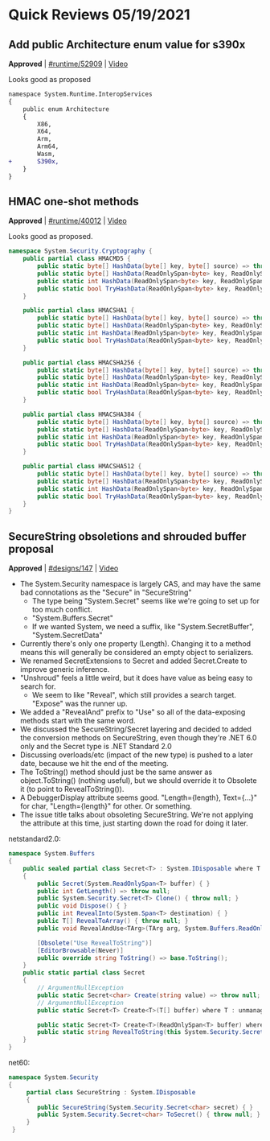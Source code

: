 # Quick Reviews 05/19/2021

##  Add public Architecture enum value for s390x

**Approved** | [#runtime/52909](https://github.com/dotnet/runtime/issues/52909#issuecomment-844306365) | [Video](https://www.youtube.com/watch?v=IHRPmHuDQvU&t=0h0m0s)

Looks good as proposed

```diff
namespace System.Runtime.InteropServices
{
    public enum Architecture
    {
        X86,
        X64,
        Arm,
        Arm64,
        Wasm,
+       S390x,
    }
}
```
## HMAC one-shot methods

**Approved** | [#runtime/40012](https://github.com/dotnet/runtime/issues/40012#issuecomment-844312500) | [Video](https://www.youtube.com/watch?v=IHRPmHuDQvU&t=0h12m38s)

Looks good as proposed.

```C#
namespace System.Security.Cryptography {
    public partial class HMACMD5 {
        public static byte[] HashData(byte[] key, byte[] source) => throw null;
        public static byte[] HashData(ReadOnlySpan<byte> key, ReadOnlySpan<byte> source) => throw null;
        public static int HashData(ReadOnlySpan<byte> key, ReadOnlySpan<byte> source, Span<byte> destination) => throw null;
        public static bool TryHashData(ReadOnlySpan<byte> key, ReadOnlySpan<byte> source, Span<byte> destination, out int bytesWritten) => throw null;
    }

    public partial class HMACSHA1 {
        public static byte[] HashData(byte[] key, byte[] source) => throw null;
        public static byte[] HashData(ReadOnlySpan<byte> key, ReadOnlySpan<byte> source) => throw null;
        public static int HashData(ReadOnlySpan<byte> key, ReadOnlySpan<byte> source, Span<byte> destination) => throw null;
        public static bool TryHashData(ReadOnlySpan<byte> key, ReadOnlySpan<byte> source, Span<byte> destination, out int bytesWritten) => throw null;
    }

    public partial class HMACSHA256 {
        public static byte[] HashData(byte[] key, byte[] source) => throw null;
        public static byte[] HashData(ReadOnlySpan<byte> key, ReadOnlySpan<byte> source) => throw null;
        public static int HashData(ReadOnlySpan<byte> key, ReadOnlySpan<byte> source, Span<byte> destination) => throw null;
        public static bool TryHashData(ReadOnlySpan<byte> key, ReadOnlySpan<byte> source, Span<byte> destination, out int bytesWritten) => throw null;
    }

    public partial class HMACSHA384 {
        public static byte[] HashData(byte[] key, byte[] source) => throw null;
        public static byte[] HashData(ReadOnlySpan<byte> key, ReadOnlySpan<byte> source) => throw null;
        public static int HashData(ReadOnlySpan<byte> key, ReadOnlySpan<byte> source, Span<byte> destination) => throw null;
        public static bool TryHashData(ReadOnlySpan<byte> key, ReadOnlySpan<byte> source, Span<byte> destination, out int bytesWritten) => throw null;
    }

    public partial class HMACSHA512 {
        public static byte[] HashData(byte[] key, byte[] source) => throw null;
        public static byte[] HashData(ReadOnlySpan<byte> key, ReadOnlySpan<byte> source) => throw null;
        public static int HashData(ReadOnlySpan<byte> key, ReadOnlySpan<byte> source, Span<byte> destination) => throw null;
        public static bool TryHashData(ReadOnlySpan<byte> key, ReadOnlySpan<byte> source, Span<byte> destination, out int bytesWritten) => throw null;
    }
}
```
## SecureString obsoletions and shrouded buffer proposal

**Approved** | [#designs/147](https://github.com/dotnet/designs/pull/147#issuecomment-844392771) | [Video](https://www.youtube.com/watch?v=IHRPmHuDQvU&t=0h20m37s)

* The System.Security namespace is largely CAS, and may have the same bad connotations as the "Secure" in "SecureString"
  * The type being "System.Secret" seems like we're going to set up for too much conflict.
  * "System.Buffers.Secret"
  * If we wanted System, we need a suffix, like "System.SecretBuffer", "System.SecretData"
* Currently there's only one property (Length).  Changing it to a method means this will generally be considered an empty object to serializers.
* We renamed SecretExtensions to Secret and added Secret.Create<T> to improve generic inference.
* "Unshroud" feels a little weird, but it does have value as being easy to search for.
  * We seem to like "Reveal", which still provides a search target.  "Expose" was the runner up.
* We added a "RevealAnd" prefix to "Use" so all of the data-exposing methods start with the same word.
* We discussed the SecureString/Secret layering and decided to added the conversion methods on SecureString, even though they're .NET 6.0 only and the Secret type is .NET Standard 2.0
* Discussing overloads/etc (impact of the new type) is pushed to a later date, because we hit the end of the meeting.
* The ToString() method should just be the same answer as object.ToString() (nothing useful), but we should override it to Obsolete it (to point to RevealToString()).
* A DebuggerDisplay attribute seems good.  "Length={length}, Text={...}" for char, "Length={length}" for other.  Or something.
* The issue title talks about obsoleting SecureString.  We're not applying the attribute at this time, just starting down the road for doing it later.

netstandard2.0:
```C#
namespace System.Buffers
{
    public sealed partial class Secret<T> : System.IDisposable where T : unmanaged
    {
        public Secret(System.ReadOnlySpan<T> buffer) { }
        public int GetLength() => throw null;
        public System.Security.Secret<T> Clone() { throw null; }
        public void Dispose() { }
        public int RevealInto(System.Span<T> destination) { }
        public T[] RevealToArray() { throw null; }
        public void RevealAndUse<TArg>(TArg arg, System.Buffers.ReadOnlySpanAction<T, TArg> spanAction) { }

        [Obsolete("Use RevealToString")]
        [EditorBrowsable(Never)]
        public override string ToString() => base.ToString();
    }
    public static partial class Secret
    {
        // ArgumentNullException
        public static Secret<char> Create(string value) => throw null;
        // ArgumentNullException
        public static Secret<T> Create<T>(T[] buffer) where T : unmanaged => throw null;

        public static Secret<T> Create<T>(ReadOnlySpan<T> buffer) where T : unmanaged => throw null;
        public static string RevealToString(this System.Security.Secret<char> secret) { throw null; }
    }
}
```

net60:
```C#
namespace System.Security
{
     partial class SecureString : System.IDisposable
     {
        public SecureString(System.Security.Secret<char> secret) { }
        public System.Security.Secret<char> ToSecret() { throw null; }
     }
 }
```
